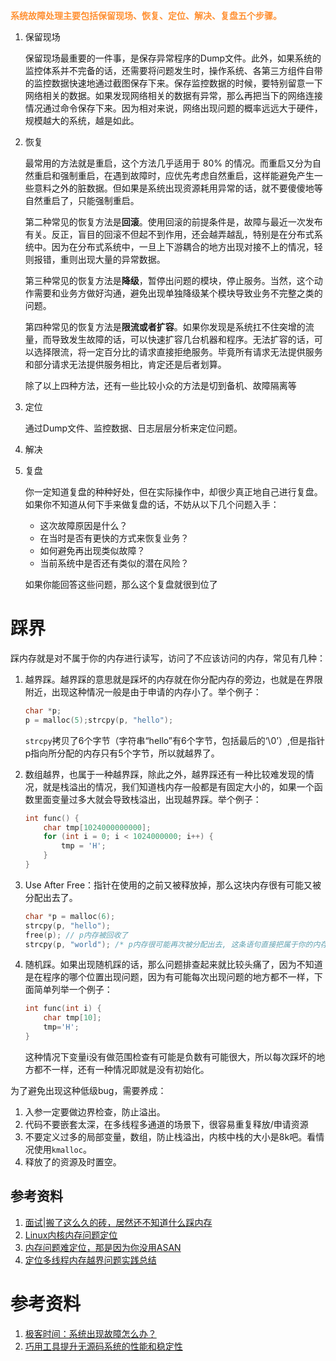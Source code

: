 <b><font color=FF9033>系统故障处理主要包括保留现场、恢复、定位、解决、复盘五个步骤。</font></b>

1. 保留现场

    保留现场最重要的一件事，是保存异常程序的Dump文件。此外，如果系统的监控体系并不完备的话，还需要将问题发生时，操作系统、各第三方组件自带的监控数据快速地通过截图保存下来。保存监控数据的时候，要特别留意一下网络相关的数据。如果发现网络相关的数据有异常，那么再把当下的网络连接情况通过命令保存下来。因为相对来说，网络出现问题的概率远远大于硬件，规模越大的系统，越是如此。

2. 恢复

    最常用的方法就是重启，这个方法几乎适用于 80% 的情况。而重启又分为自然重启和强制重启，在遇到故障时，应优先考虑自然重启，这样能避免产生一些意料之外的脏数据。但如果是系统出现资源耗用异常的话，就不要傻傻地等自然重启了，只能强制重启。

    

    第二种常见的恢复方法是**回滚**。使用回滚的前提条件是，故障与最近一次发布有关。反正，盲目的回滚不但起不到作用，还会越弄越乱，特别是在分布式系统中。因为在分布式系统中，一旦上下游耦合的地方出现对接不上的情况，轻则报错，重则出现大量的异常数据。

    

    第三种常见的恢复方法是**降级**，暂停出问题的模块，停止服务。当然，这个动作需要和业务方做好沟通，避免出现单独降级某个模块导致业务不完整之类的问题。

    

    第四种常见的恢复方法是**限流或者扩容**。如果你发现是系统扛不住突增的流量，而导致发生故障的话，可以快速扩容几台机器和程序。无法扩容的话，可以选择限流，将一定百分比的请求直接拒绝服务。毕竟所有请求无法提供服务和部分请求无法提供服务相比，肯定还是后者划算。

    

    除了以上四种方法，还有一些比较小众的方法是切到备机、故障隔离等

3. 定位

    通过Dump文件、监控数据、日志层层分析来定位问题。

4. 解决

5. 复盘

    你一定知道复盘的种种好处，但在实际操作中，却很少真正地自己进行复盘。如果你不知道从何下手来做复盘的话，不妨从以下几个问题入手：

    - 这次故障原因是什么？
    - 在当时是否有更快的方式来恢复业务？
    - 如何避免再出现类似故障？
    - 当前系统中是否还有类似的潜在风险？

    如果你能回答这些问题，那么这个复盘就很到位了

# 踩界

踩内存就是对不属于你的内存进行读写，访问了不应该访问的内存，常见有几种：

1. 越界踩。越界踩的意思就是踩坏的内存就在你分配内存的旁边，也就是在界限附近，出现这种情况一般是由于申请的内存小了。举个例子：

    ```C++
    char *p;
    p = malloc(5);strcpy(p, "hello");
    ```

    `strcpy`拷贝了6个字节（字符串“hello”有6个字节，包括最后的‘\0’）,但是指针p指向所分配的内存只有5个字节，所以就越界了。

2. 数组越界，也属于一种越界踩，除此之外，越界踩还有一种比较难发现的情况，就是栈溢出的情况，我们知道栈内存一般都是有固定大小的，如果一个函数里面变量过多大就会导致栈溢出，出现越界踩。举个例子：

    ```C++
    int func() {
    	char tmp[1024000000000];
    	for (int i = 0; i < 1024000000; i++) {
            tmp = 'H';
        }
    }
    ```

3. Use After Free：指针在使用的之前又被释放掉，那么这块内存很有可能又被分配出去了。

    ```C++
    char *p = malloc(6);
    strcpy(p, "hello");
    free(p); // p内存被回收了
    strcpy(p, "world"); /* p内存很可能再次被分配出去, 这条语句直接把属于你的内存踩坏 */
    ```

4. 随机踩。如果出现随机踩的话，那么问题排查起来就比较头痛了，因为不知道是在程序的哪个位置出现问题，因为有可能每次出现问题的地方都不一样，下面简单列举一个例子：

    ```C++
    int func(int i) {
    	char tmp[10];
        tmp='H';
    }
    ```

    这种情况下变量i没有做范围检查有可能是负数有可能很大，所以每次踩坏的地方都不一样，还有一种情况即就是没有初始化。



为了避免出现这种低级bug，需要养成：

1. 入参一定要做边界检查，防止溢出。
2. 代码不要嵌套太深，在多线程多通道的场景下，很容易重复释放/申请资源
3. 不要定义过多的局部变量，数组，防止栈溢出，内核中栈的大小是8k吧。看情况使用`kmalloc`。
4. 释放了的资源及时置空。



## 参考资料

1. [面试|搬了这么久的砖，居然还不知道什么踩内存](https://zhuanlan.zhihu.com/p/142630371)
2. [Linux内核内存问题定位](https://hakurei.red/2021/04/13/Linux%E5%86%85%E6%A0%B8%E5%86%85%E5%AD%98%E9%97%AE%E9%A2%98%E5%AE%9A%E4%BD%8D/)
3. [内存问题难定位，那是因为你没用ASAN](http://www.ckzixun.com/jishuzixun/3633.html)
4. [定位多线程内存越界问题实践总结](https://www.cnblogs.com/sky-heaven/p/9242120.html)

# 参考资料

1. [极客时间：系统出现故障怎么办？](https://time.geekbang.com/column/article/267760?screen=full)
2. [巧用工具提升无源码系统的性能和稳定性](https://www.infoq.cn/article/Ao7YRUrQxvS2t4j4AjC2)